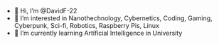 - 👋 Hi, I’m @DavidF-22
- 👀 I’m interested in Nanothechnology, Cybernetics, Coding, Gaming, Cyberpunk, Sci-fi, Robotics, Raspberry Pis, Linux
- 🌱 I’m currently learning Artificial Intelligence in University

<!---
DavidF-22/DavidF-22 is a ✨ special ✨ repository because its `README.md` (this file) appears on your GitHub profile.
You can click the Preview link to take a look at your changes.
--->
